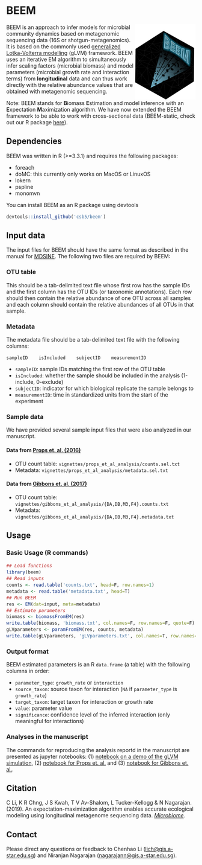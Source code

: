 # BEEM

<img src="logo.png" height="200" align="right" />

BEEM is an approach to infer models for microbial community dynamics based on metagenomic sequencing data (16S or shotgun-metagenomics). It is based on the commonly used [generalized Lotka-Volterra modelling](https://en.wikipedia.org/wiki/Generalized_Lotka–Volterra_equation) (gLVM) framework. BEEM uses an iterative EM algorithm to simultaneously infer scaling factors (microbial biomass) and model parameters (microbial growth rate and interaction terms) from **longitudinal** data and can thus work directly with the relative abundance values that are obtained with metagenomic sequencing.

Note: BEEM stands for **B**iomass **E**stimation and model inference with an **E**xpectation **M**aximization algorithm. We have now extended the BEEM framework to be able to work with cross-sectional data (BEEM-static, check out our R package [here](https://github.com/CSB5/BEEM-static)).

## Dependencies

BEEM was written in R (>=3.3.1) and requires the following packages: 
 - foreach
 - doMC: this currently only works on MacOS or LinuxOS
 - lokern
 - pspline
 - monomvn

You can install BEEM as an R package using devtools

```r
devtools::install_github('csb5/beem')
```

## Input data

The input files for BEEM should have the same format as described in the manual for [MDSINE](https://bitbucket.org/MDSINE/mdsine/). The following two files are required by BEEM:

### OTU table

This should be a tab-delimited text file whose first row has the sample IDs and the first column has the OTU IDs (or taxonomic annotations). Each row should then contain the relative abundance of one OTU across all samples and each column should contain the relative abundances of all OTUs in that sample. 

### Metadata

The metadata file should be a tab-delimited text file with the following columns:
```
sampleID    isIncluded    subjectID    measurementID
```
 - `sampleID`: sample IDs matching the first row of the OTU table
 - `isIncluded`: whether the sample should be included in the analysis (1-include, 0-exclude)
 - `subjectID`: indicator for which biological replicate the sample belongs to
 - `measurementID`: time in standardized units from the start of the experiment

### Sample data

We have provided several sample input files that were also analyzed in our manuscript.

#### Data from [Props et. al. (2016)](https://www.nature.com/articles/ismej2016117)

 - OTU count table: `vignettes/props_et_al_analysis/counts.sel.txt`
 - Metadata: `vignettes/props_et_al_analysis/metadata.sel.txt`

#### Data from [Gibbons et. al. (2017)](http://journals.plos.org/ploscompbiol/article?id=10.1371/journal.pcbi.1005364)

 - OTU count table: `vignettes/gibbons_et_al_analysis/{DA,DB,M3,F4}.counts.txt`
 - Metadata: `vignettes/gibbons_et_al_analysis/{DA,DB,M3,F4}.metadata.txt`

## Usage

### Basic Usage (R commands)

```r
## Load functions
library(beem)
## Read inputs
counts <- read.table('counts.txt', head=F, row.names=1)
metadata <- read.table('metadata.txt', head=T)
## Run BEEM
res <- EM(dat=input, meta=metadata)
## Estimate parameters
biomass <- biomassFromEM(res)
write.table(biomass, 'biomass.txt', col.names=F, row.names=F, quote=F)
gLVparameters <- paramFromEM(res, counts, metadata)
write.table(gLVparameters, 'gLVparameters.txt', col.names=T, row.names=F, sep='\t' , quote=F)
```
### Output format

BEEM estimated parameters is an R `data.frame` (a table) with the following columns in order:
 
 - `parameter_type`: `growth_rate` or `interaction`
 - `source_taxon`: source taxon for interaction (`NA` if `parameter_type` is `growth_rate`)
 - `target_taxon`: target taxon for interaction or growth rate
 - `value`: parameter value 
 - `significance`: confidence level of the inferred interaction (only meaningful for interactions)
 
### Analyses in the manuscript

The commands for reproducing the analysis reportd in the manuscript are presented as jupyter notebooks: (1) [notebook on a demo of the gLVM simulation](https://github.com/CSB5/BEEM/blob/master/vignettes/simulation.ipynb), (2) [notebook for Props et. al.](https://github.com/CSB5/BEEM/blob/master/vignettes/props_et_al.ipynb) and (3) [notebook for Gibbons et. al.](https://github.com/CSB5/BEEM/blob/master/vignettes/gibbons_et_al.ipynb).

## Citation
C Li, K R Chng, J S Kwah, T V Av-Shalom, L Tucker-Kellogg & N Nagarajan. (2019). An expectation-maximization algorithm enables accurate ecological modeling using longitudinal metagenome sequencing data. [*Microbiome*](https://rdcu.be/bPl3T).

## Contact
Please direct any questions or feedback to Chenhao Li (lich@gis.a-star.edu.sg) and Niranjan Nagarajan (nagarajann@gis.a-star.edu.sg).
